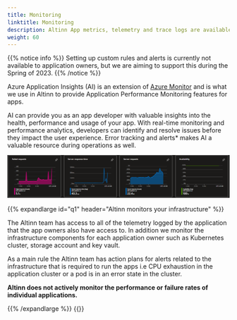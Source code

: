 ```yaml
---
title: Monitoring
linktitle: Monitoring
description: Altinn App metrics, telemetry and trace logs are available in Azure Application Insights.
weight: 60
---
```


{{% notice info %}}
Setting up custom rules and alerts is currently not available to application owners, 
but we are aiming to support this during the Spring of 2023. 
{{% /notice %}}

Azure Application Insights (AI) is an extension of 
[Azure Monitor](https://learn.microsoft.com/en-us/azure/azure-monitor/overview) and is what we use in Altinn to 
provide Application Performance Monitoring features for apps. 

AI can provide you as an app developer with valuable insights into the health, performance and usage of your app.
With real-time monitoring and performance analytics, developers can identify and resolve issues before they impact the 
user experience. Error tracking and alerts* makes AI a valuable resource during operations as well. 


![Illustration of AI graphs](ai-overview.png "Illustration of AI graphs")

{{% expandlarge id="q1" header="Altinn monitors your infrastructure" %}}

The Altinn team has access to all of the telemetry logged by the application that the app owners also have access to. 
In addition we monitor the infrastructure components for each application owner such as Kubernetes cluster, 
storage account and key vault. 

As a main rule the Altinn team has action plans for alerts related to the infrastructure that is required to run the apps 
i.e  CPU exhaustion in the application cluster or a pod is in an error state in the cluster.

__Altinn does not actively monitor the performance or failure rates
of individual applications.__

{{% /expandlarge %}}
{{<children />}}
